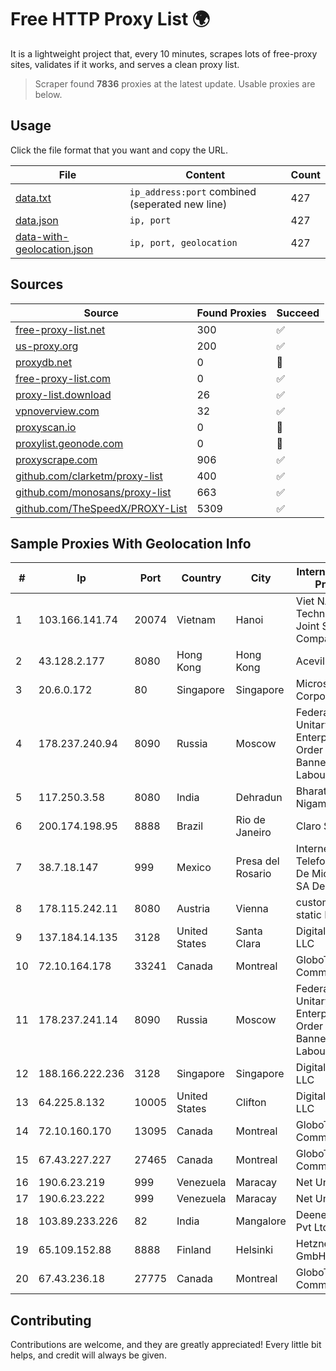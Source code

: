 
# Free HTTP Proxy List 🌍

It is a lightweight project that, every 10 minutes, scrapes lots of free-proxy sites, validates if it works, and serves a clean proxy list.


> Scraper found **7836** proxies at the latest update. Usable proxies are below.

## Usage

Click the file format that you want and copy the URL.


|File|Content|Count|
|----|-------|-----|
|[data.txt](https://raw.githubusercontent.com/themiralay/Proxy-List-World/master/data.txt)|`ip_address:port` combined (seperated new line)|427|
|[data.json](https://raw.githubusercontent.com/themiralay/Proxy-List-World/master/data.json)|`ip, port`|427|
|[data-with-geolocation.json](https://raw.githubusercontent.com/themiralay/Proxy-List-World/master/data-with-geolocation.json)|`ip, port, geolocation`|427|

## Sources

|Source|Found Proxies|Succeed|
|------|-------------|-------|
|[free-proxy-list.net](https://free-proxy-list.net)|300|✅|
|[us-proxy.org](https://www.us-proxy.org)|200|✅|
|[proxydb.net](http://proxydb.net)|0|🚫|
|[free-proxy-list.com](https://free-proxy-list.com/?page=&port=&type%5B%5D=http&type%5B%5D=https&up_time=0&search=Search)|0|✅|
|[proxy-list.download](https://www.proxy-list.download/HTTP)|26|✅|
|[vpnoverview.com](https://vpnoverview.com/privacy/anonymous-browsing/free-proxy-servers)|32|✅|
|[proxyscan.io](https://www.proxyscan.io)|0|🚫|
|[proxylist.geonode.com](https://proxylist.geonode.com/api/proxy-list?limit=300&page=1&sort_by=lastChecked&sort_type=desc&protocols=http,https)|0|🚫|
|[proxyscrape.com](https://api.proxyscrape.com/v2/?request=displayproxies&protocol=http&timeout=10000&country=all&ssl=all&anonymity=all)|906|✅|
|[github.com/clarketm/proxy-list](https://raw.githubusercontent.com/clarketm/proxy-list/master/proxy-list-raw.txt)|400|✅|
|[github.com/monosans/proxy-list](https://raw.githubusercontent.com/monosans/proxy-list/main/proxies/http.txt)|663|✅|
|[github.com/TheSpeedX/PROXY-List](https://raw.githubusercontent.com/TheSpeedX/PROXY-List/master/http.txt)|5309|✅|


## Sample Proxies With Geolocation Info

|#|Ip|Port|Country|City|Internet Service Provider|
|-|--|----|-------|----|-------------------------|
|1|103.166.141.74|20074|Vietnam|Hanoi|Viet NAM Cloud Technology Joint Stock Company|
|2|43.128.2.177|8080|Hong Kong|Hong Kong|Aceville Pte.ltd|
|3|20.6.0.172|80|Singapore|Singapore|Microsoft Corporation|
|4|178.237.240.94|8090|Russia|Moscow|Federal State Unitary Enterprise of the Order of the Red Banner of Labour "Russ|
|5|117.250.3.58|8080|India|Dehradun|Bharat Sanchar Nigam Ltd|
|6|200.174.198.95|8888|Brazil|Rio de Janeiro|Claro S.A|
|7|38.7.18.147|999|Mexico|Presa del Rosario|Internet Telefonia Y TV De Michoacan SA De CV|
|8|178.115.242.11|8080|Austria|Vienna|customers with static IP|
|9|137.184.14.135|3128|United States|Santa Clara|DigitalOcean, LLC|
|10|72.10.164.178|33241|Canada|Montreal|GloboTech Communications|
|11|178.237.241.14|8090|Russia|Moscow|Federal State Unitary Enterprise of the Order of the Red Banner of Labour "Russ|
|12|188.166.222.236|3128|Singapore|Singapore|DigitalOcean, LLC|
|13|64.225.8.132|10005|United States|Clifton|DigitalOcean, LLC|
|14|72.10.160.170|13095|Canada|Montreal|GloboTech Communications|
|15|67.43.227.227|27465|Canada|Montreal|GloboTech Communications|
|16|190.6.23.219|999|Venezuela|Maracay|Net Uno|
|17|190.6.23.222|999|Venezuela|Maracay|Net Uno|
|18|103.89.233.226|82|India|Mangalore|Deenet Services Pvt Ltd|
|19|65.109.152.88|8888|Finland|Helsinki|Hetzner Online GmbH|
|20|67.43.236.18|27775|Canada|Montreal|GloboTech Communications|



## Contributing

Contributions are welcome, and they are greatly appreciated! Every
little bit helps, and credit will always be given.

